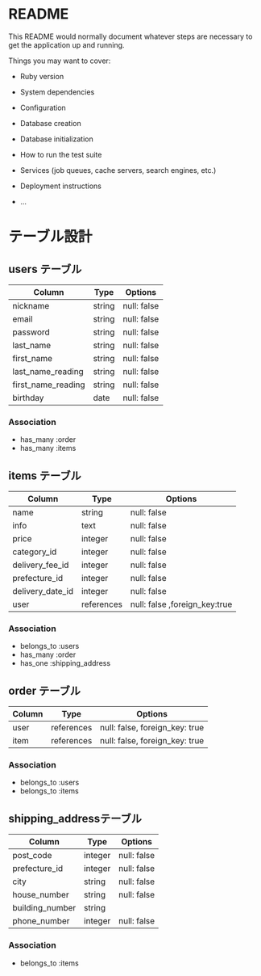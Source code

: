 # README

This README would normally document whatever steps are necessary to get the
application up and running.

Things you may want to cover:

* Ruby version

* System dependencies

* Configuration

* Database creation

* Database initialization

* How to run the test suite

* Services (job queues, cache servers, search engines, etc.)

* Deployment instructions

* ...

# テーブル設計

## users テーブル

| Column               | Type   | Options     |
| --------             | ------ | ----------- |
| nickname             | string | null: false |
| email                | string | null: false |
| password             | string | null: false |
| last_name            | string | null: false |
| first_name           | string | null: false |
| last_name_reading    | string | null: false |
| first_name_reading   | string | null: false |
| birthday             | date   | null: false |

### Association

- has_many :order
- has_many :items


## items テーブル

| Column              | Type        | Options                       |
| --------            | ------      | ---------------               |
| name                | string      | null: false                   |
| info                | text        | null: false                   |
| price               | integer     | null: false                   |
| category_id         | integer     | null: false                   |
| delivery_fee_id     | integer     | null: false                   |
| prefecture_id       | integer     | null: false                   |
| delivery_date_id    | integer     | null: false                   |
| user                | references  | null: false ,foreign_key:true |


### Association

- belongs_to :users
- has_many   :order
- has_one    :shipping_address


## order テーブル

| Column  | Type       | Options                        |
| ------  | ---------- | ------------------------------ |
| user    | references | null: false, foreign_key: true |
| item    | references | null: false, foreign_key: true |

### Association

- belongs_to :users
- belongs_to :items


##  shipping_addressテーブル

| Column            | Type       | Options     |
| -------           | ---------- | ------------|
| post_code         | integer    | null: false |
| prefecture_id     | integer    | null: false |
| city              | string     | null: false |
| house_number      | string     | null: false |
| building_number   | string     |             |
| phone_number      | integer    | null: false |

### Association

- belongs_to :items